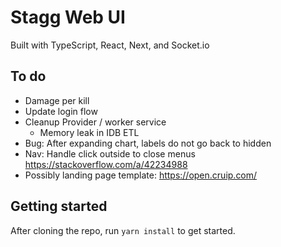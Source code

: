 # Stagg Web UI

Built with TypeScript, React, Next, and Socket.io

## To do

- Damage per kill
- Update login flow
- Cleanup Provider / worker service
    - Memory leak in IDB ETL
- Bug: After expanding chart, labels do not go back to hidden
- Nav: Handle click outside to close menus https://stackoverflow.com/a/42234988
- Possibly landing page template: https://open.cruip.com/

## Getting started

After cloning the repo, run `yarn install` to get started.
